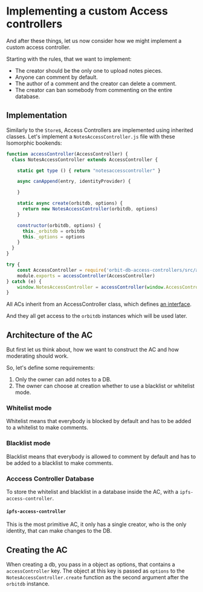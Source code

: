 # Implementing a custom Access controllers

And after these things, let us now consider
how we might implement a custom access controller.

Starting with the rules, that we want
to implement:

- The creator should be the only one to upload notes pieces.
- Anyone can comment by default.
- The author of a comment and the creator can delete a comment.
- The creator can ban somebody from commenting on the entire database.

## Implementation

Similarly to the `Store`s,
Access Controllers are implemented
using inherited classes.
Let's implement a `NotesAccessController.js`
file with these Isomorphic bookends:

```js
function accessController(AccessController) {
  class NotesAccessController extends AccessController {

    static get type () { return "notesaccesscontroller" }

    async canAppend(entry, identityProvider) {

    }

    static async create(orbitdb, options) {
      return new NotesAccessController(orbitdb, options)
    }

    constructor(orbitdb, options) {
      this._orbitdb = orbitdb
      this._options = options
    }
  }
}

try {
    const AccessController = require('orbit-db-access-controllers/src/access-controller-interface')
    module.exports = accessController(AccessController)
} catch (e) {
    window.NotesAccessController = accessController(window.AccessController)
}

```
All ACs inherit from an AccessController class,
which defines [an interface](https://github.com/orbitdb/orbit-db-access-controllers/blob/main/src/access-controller-interface.js).

And they all get access to the `orbitdb` instances which
will be used later.

## Architecture of the AC
But first let us think about, how we want to construct the AC
and how moderating should work.

So, let's define some requirements:
1. Only the owner can add notes to a DB.
2. The owner can choose at creation whether to use a blacklist or whitelist mode.

### Whitelist mode
Whitelist means that everybody is blocked by default
and has to be added to a whitelist to make comments.

### Blacklist mode
Blacklist means that everybody is allowed to comment
by default and has to be added to a blacklist to make
comments.

### Acccess Controller Database
To store the whitelist and blacklist in a database
inside the AC, with a `ipfs-access-controller`.

#### `ipfs-access-controller`
This is the most primitive AC, it
only has a single creator, who is the
only identity, that can make changes to the DB.

## Creating the AC
When creating a db, you pass in a object as
options, that contains a `accessController` key.
The object at this key is passed as `options`
to the `NotesAccessController.create` function
as the second argument after the `orbitdb` instance.

